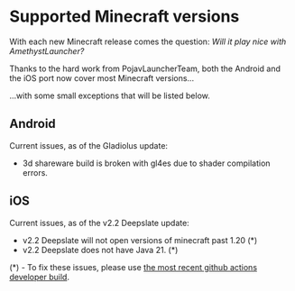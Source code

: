 # Supported Minecraft versions

With each new Minecraft release comes the question: *Will it play nice with AmethystLauncher?*

Thanks to the hard work from PojavLauncherTeam, both the Android and the iOS port now cover most Minecraft versions...

...with some small exceptions that will be listed below.

## Android
Current issues, as of the Gladiolus update:

- 3d shareware build is broken with gl4es due to shader compilation errors.

## iOS
Current issues, as of the v2.2 Deepslate update:

 - v2.2 Deepslate will not open versions of minecraft past 1.20 (*)
 - v2.2 Deepslate does not have Java 21. (*)

(*) - To fix these issues, please use [the most recent github actions developer build](https://nightly.link/PojavLauncherTeam/PojavLauncher_iOS/workflows/development/main/net.kdt.pojavlauncher-ios.ipa.zip).
